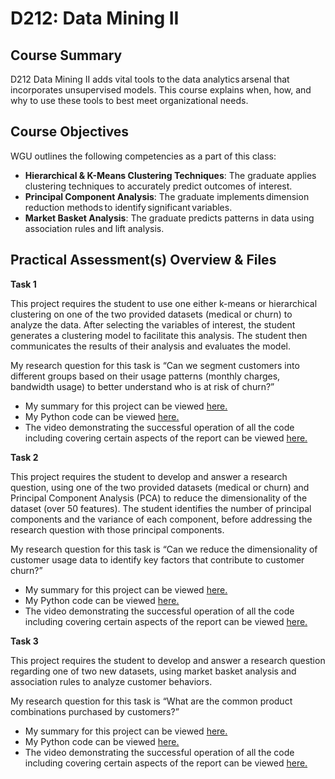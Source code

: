 # D212: Data Mining II

## Course Summary
D212 Data Mining II adds vital tools to the data analytics arsenal that incorporates unsupervised models. This course explains when, how, and why to use these tools to best meet organizational needs.

## Course Objectives
WGU outlines the following competencies as a part of this class:
- **Hierarchical & K-Means Clustering Techniques**: The graduate applies clustering techniques to accurately predict outcomes of interest.
- **Principal Component Analysis**: The graduate implements dimension reduction methods to identify significant variables.
- **Market Basket Analysis**: The graduate predicts patterns in data using association rules and lift analysis.

## Practical Assessment(s) Overview & Files
**Task 1**

This project requires the student to use one either k-means or hierarchical clustering on one of the two provided datasets (medical or churn) to analyze the data. After selecting the variables of interest, the student generates a clustering model to facilitate this analysis. The student then communicates the results of their analysis and evaluates the model.

My research question for this task is “Can we segment customers into different groups based on their usage patterns (monthly charges, bandwidth usage) to better understand who is at risk of churn?” 
- My summary for this project can be viewed [here.](WGU_D212_Task_1.pdf)
- My Python code can be viewed [here.](WGU_D212_Task_1.ipynb)
- The video demonstrating the successful operation of all the code including covering certain aspects of the report can be viewed [here.](https://drive.google.com/file/d/14JrB9b_ijbhIV8B_JffndftGnCUTJuBx/view?usp=drive_link)

**Task 2**

This project requires the student to develop and answer a research question, using one of the two provided datasets (medical or churn) and Principal Component Analysis (PCA) to reduce the dimensionality of the dataset (over 50 features). The student identifies the number of principal components and the variance of each component, before addressing the research question with those principal components.

My research question for this task is “Can we reduce the dimensionality of customer usage data to identify key factors that contribute to customer churn?” 
- My summary for this project can be viewed [here.](WGU_D212_Task_2.pdf)
- My Python code can be viewed [here.](WGU_D212_Task_2.ipynb)
- The video demonstrating the successful operation of all the code including covering certain aspects of the report can be viewed [here.](https://drive.google.com/file/d/1LR6mfbC_KZoBo0ZvBw6gxSm4D59gTyLX/view?usp=drive_link)

**Task 3**

This project requires the student to develop and answer a research question regarding one of two new datasets, using market basket analysis and association rules to analyze customer behaviors.

My research question for this task is “What are the common product combinations purchased by customers?” 
- My summary for this project can be viewed [here.](WGU_D212_Task_3.pdf)
- My Python code can be viewed [here.](WGU_D212_Task_3.ipynb)
- The video demonstrating the successful operation of all the code including covering certain aspects of the report can be viewed [here.](https://drive.google.com/file/d/1r8p_w2dXBPIZMwBdmqmJPc1Fu4dQQt6v/view?usp=drive_link)
